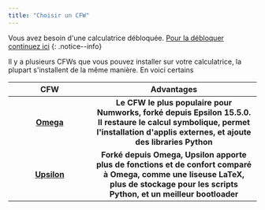 ```yaml
---
title: "Choisir un CFW"
---
```


Vous avez besoin d'une calculatrice débloquée. [Pour la débloquer continuez ici](get-started)
{: .notice--info}

Il y a plusieurs CFWs que vous pouvez installer sur votre calculatrice, la plupart s'installent de la même manière. En voici certains

<table>
  <colgroup>
    <col span="1" style="width: 20%;">
    <col span="1" style="width: 40%;">
  </colgroup>
  <thead>
    <tr>
      <th style="text-align: center">CFW</th>
      <th style="text-align: center">Advantages</th>
    </tr>
  </thead>
  <tbody>
    <tr>
      <td style="text-align: center; font-weight: bold;"><a href="omega">Omega</a></td>
      <td style="text-align: center; font-weight: bold;">Le CFW le plus populaire pour Numworks, forké depuis Epsilon 15.5.0. Il restaure le calcul symbolique, permet l'installation d'applis externes, et ajoute des libraries Python</td>
    </tr>
    <tr>
      <td style="text-align: center; font-weight: bold;"><a href="upsilon">Upsilon</a></td>
      <td style="text-align: center; font-weight: bold;">Forké depuis Omega, Upsilon apporte plus de fonctions et de confort comparé à Omega, comme une liseuse LaTeX, plus de stockage pour les scripts Python, et un meilleur bootloader</td>
    </tr>
  </tbody>
</table>
